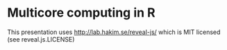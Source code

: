 # Multicore computing in R #


This presentation uses http://lab.hakim.se/reveal-js/ which is MIT licensed (see reveal.js.LICENSE)
